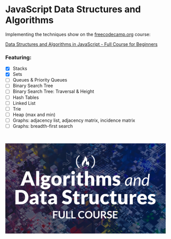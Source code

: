 # JavaScript Data Structures and Algorithms 

Implementing the techniques show on the [freecodecamp.org](https://www.freecodecamp.org/news/algorithms-and-data-structures-free-treehouse-course/) course:

[Data Structures and Algorithms in JavaScript - Full Course for Beginners](https://www.youtube.com/watch?v=t2CEgPsws3U)

### Featuring:

- [x] Stacks
- [x] Sets
- [ ] Queues & Priority Queues
- [ ] Binary Search Tree
- [ ] Binary Search Tree: Traversal & Height
- [ ] Hash Tables
- [ ] Linked List
- [ ] Trie
- [ ] Heap (max and min)
- [ ] Graphs: adjacency list, adjacency matrix, incidence matrix
- [ ] Graphs: breadth-first search

</br>

![course banner](assets/dsa.png)

